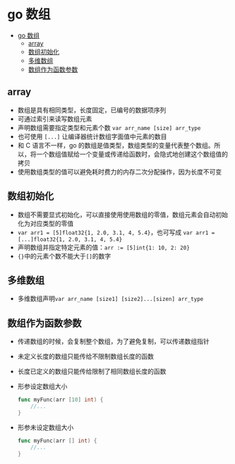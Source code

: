# go 数组

- [go 数组](#go-数组)
  - [array](#array)
  - [数组初始化](#数组初始化)
  - [多维数组](#多维数组)
  - [数组作为函数参数](#数组作为函数参数)

## array

- 数组是具有相同类型，长度固定，已编号的数据项序列
- 可通过索引来读写数组元素
- 声明数组需要指定类型和元素个数 `var arr_name [size] arr_type`
- 也可使用 `[...]` 让编译器统计数组字面值中元素的数目
- 和 C 语言不一样，go 的数组是值类型，数组类型的变量代表整个数组。所以，将一个数组值赋给一个变量或传递给函数时，会隐式地创建这个数组值的拷贝
- 使用数组类型的值可以避免耗时费力的内存二次分配操作，因为长度不可变

## 数组初始化

- 数组不需要显式初始化，可以直接使用使用数组的零值，数组元素会自动初始化为对应类型的零值
- `var arr1 = [5]float32{1, 2.0, 3.1, 4, 5.4}`，也可写成 `var arr1 = [...]float32{1, 2.0, 3.1, 4, 5.4}`
- 声明数组并指定特定元素的值：`arr := [5]int{1: 10, 2: 20}`
- `{}`中的元素个数不能大于`[]`的数字

## 多维数组

- 多维数组声明`var arr_name [size1] [size2]...[sizen] arr_type`

## 数组作为函数参数

- 传递数组的时候，会复制整个数组，为了避免复制，可以传递数组指针
- 未定义长度的数组只能传给不限制数组长度的函数
- 长度已定义的数组只能传给限制了相同数组长度的函数
- 形参设定数组大小

  ```go
  func myFunc(arr [10] int) {
      //...
  }
  ```

- 形参未设定数组大小

  ```go
  func myFunc(arr [] int) {
      //...
  }
  ```
